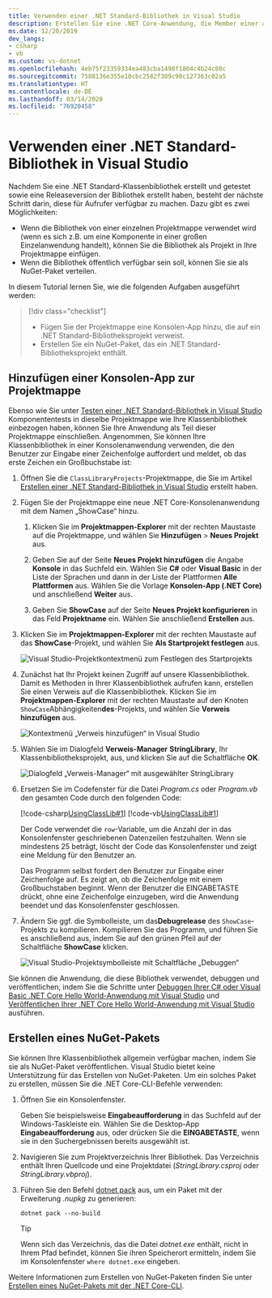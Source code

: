 ```yaml
---
title: Verwenden einer .NET Standard-Bibliothek in Visual Studio
description: Erstellen Sie eine .NET Core-Anwendung, die Member einer anderen Klassenbibliothek mit Visual Studio 2019 aufruft.
ms.date: 12/20/2019
dev_langs:
- csharp
- vb
ms.custom: vs-dotnet
ms.openlocfilehash: 4eb75f23359334ea483cba1498f1804c4b24c80c
ms.sourcegitcommit: 7588136e355e10cbc2582f389c90c127363c02a5
ms.translationtype: HT
ms.contentlocale: de-DE
ms.lasthandoff: 03/14/2020
ms.locfileid: "76920458"
---
```

# <a name="consume-a-net-standard-library-in-visual-studio"></a>Verwenden einer .NET Standard-Bibliothek in Visual Studio

Nachdem Sie eine .NET Standard-Klassenbibliothek erstellt und getestet sowie eine Releaseversion der Bibliothek erstellt haben, besteht der nächste Schritt darin, diese für Aufrufer verfügbar zu machen. Dazu gibt es zwei Möglichkeiten:

- Wenn die Bibliothek von einer einzelnen Projektmappe verwendet wird (wenn es sich z.B. um eine Komponente in einer großen Einzelanwendung handelt), können Sie die Bibliothek als Projekt in Ihre Projektmappe einfügen.
- Wenn die Bibliothek öffentlich verfügbar sein soll, können Sie sie als NuGet-Paket verteilen.

In diesem Tutorial lernen Sie, wie die folgenden Aufgaben ausgeführt werden:
> [!div class="checklist"]
>
> - Fügen Sie der Projektmappe eine Konsolen-App hinzu, die auf ein .NET Standard-Bibliotheksprojekt verweist.
> - Erstellen Sie ein NuGet-Paket, das ein .NET Standard-Bibliotheksprojekt enthält.

## <a name="add-a-console-app-to-your-solution"></a>Hinzufügen einer Konsolen-App zur Projektmappe

Ebenso wie Sie unter [Testen einer .NET Standard-Bibliothek in Visual Studio](testing-library-with-visual-studio.md) Komponententests in dieselbe Projektmappe wie Ihre Klassenbibliothek einbezogen haben, können Sie Ihre Anwendung als Teil dieser Projektmappe einschließen. Angenommen, Sie können Ihre Klassenbibliothek in einer Konsolenanwendung verwenden, die den Benutzer zur Eingabe einer Zeichenfolge auffordert und meldet, ob das erste Zeichen ein Großbuchstabe ist:

1. Öffnen Sie die `ClassLibraryProjects`-Projektmappe, die Sie im Artikel [Erstellen einer .NET Standard-Bibliothek in Visual Studio](library-with-visual-studio.md) erstellt haben.

1. Fügen Sie der Projektmappe eine neue .NET Core-Konsolenanwendung mit dem Namen „ShowCase“ hinzu.

   1. Klicken Sie im **Projektmappen-Explorer** mit der rechten Maustaste auf die Projektmappe, und wählen Sie **Hinzufügen** > **Neues Projekt** aus.

   1. Geben Sie auf der Seite **Neues Projekt hinzufügen** die Angabe **Konsole** in das Suchfeld ein. Wählen Sie **C#** oder **Visual Basic** in der Liste der Sprachen und dann in der Liste der Plattformen **Alle Plattformen** aus. Wählen Sie die Vorlage **Konsolen-App (.NET Core)** und anschließend **Weiter** aus.

   1. Geben Sie **ShowCase** auf der Seite **Neues Projekt konfigurieren** in das Feld **Projektname** ein. Wählen Sie anschließend **Erstellen** aus.

1. Klicken Sie im **Projektmappen-Explorer** mit der rechten Maustaste auf das **ShowCase**-Projekt, und wählen Sie **Als Startprojekt festlegen** aus.

   ![Visual Studio-Projektkontextmenü zum Festlegen des Startprojekts](./media/consuming-library-with-visual-studio/set-startup-project-context-menu.png)

1. Zunächst hat Ihr Projekt keinen Zugriff auf unsere Klassenbibliothek. Damit es Methoden in Ihrer Klassenbibliothek aufrufen kann, erstellen Sie einen Verweis auf die Klassenbibliothek. Klicken Sie im **Projektmappen-Explorer** mit der rechten Maustaste auf den Knoten `ShowCase`Abhängigkeiten**des**-Projekts, und wählen Sie **Verweis hinzufügen** aus.

   ![Kontextmenü „Verweis hinzufügen“ in Visual Studio](./media/consuming-library-with-visual-studio/add-reference-context-menu.png)

1. Wählen Sie im Dialogfeld **Verweis-Manager** **StringLibrary**, Ihr Klassenbibliotheksprojekt, aus, und klicken Sie auf die Schaltfläche **OK**.

   ![Dialogfeld „Verweis-Manager“ mit ausgewählter StringLibrary](./media/consuming-library-with-visual-studio/manage-project-references.png)

1. Ersetzen Sie im Codefenster für die Datei *Program.cs* oder *Program.vb* den gesamten Code durch den folgenden Code:

   [!code-csharp[UsingClassLib#1](~/samples/snippets/csharp/getting_started/with_visual_studio_2017/showcase.cs)]
   [!code-vb[UsingClassLib#1](~/samples/snippets/core/tutorials/vb-library-with-visual-studio/showcase.vb)]

   Der Code verwendet die `row`-Variable, um die Anzahl der in das Konsolenfenster geschriebenen Datenzeilen festzuhalten. Wenn sie mindestens 25 beträgt, löscht der Code das Konsolenfenster und zeigt eine Meldung für den Benutzer an.

   Das Programm selbst fordert den Benutzer zur Eingabe einer Zeichenfolge auf. Es zeigt an, ob die Zeichenfolge mit einem Großbuchstaben beginnt. Wenn der Benutzer die EINGABETASTE drückt, ohne eine Zeichenfolge einzugeben, wird die Anwendung beendet und das Konsolenfenster geschlossen.

1. Ändern Sie ggf. die Symbolleiste, um das**Debugrelease** des `ShowCase`-Projekts zu kompilieren. Kompilieren Sie das Programm, und führen Sie es anschließend aus, indem Sie auf den grünen Pfeil auf der Schaltfläche **ShowCase** klicken.

   ![Visual Studio-Projektsymbolleiste mit Schaltfläche „Debuggen“](./media/consuming-library-with-visual-studio/visual-studio-project-toolbar.png)

Sie können die Anwendung, die diese Bibliothek verwendet, debuggen und veröffentlichen, indem Sie die Schritte unter [Debuggen Ihrer C# oder Visual Basic .NET Core Hello World-Anwendung mit Visual Studio](debugging-with-visual-studio.md) und [Veröffentlichen Ihrer .NET Core Hello World-Anwendung mit Visual Studio](publishing-with-visual-studio.md) ausführen.

## <a name="create-a-nuget-package"></a>Erstellen eines NuGet-Pakets

Sie können Ihre Klassenbibliothek allgemein verfügbar machen, indem Sie sie als NuGet-Paket veröffentlichen. Visual Studio bietet keine Unterstützung für das Erstellen von NuGet-Paketen. Um ein solches Paket zu erstellen, müssen Sie die .NET Core-CLI-Befehle verwenden:

1. Öffnen Sie ein Konsolenfenster.

   Geben Sie beispielsweise **Eingabeaufforderung** in das Suchfeld auf der Windows-Taskleiste ein. Wählen Sie die Desktop-App **Eingabeaufforderung** aus, oder drücken Sie die **EINGABETASTE**, wenn sie in den Suchergebnissen bereits ausgewählt ist.

1. Navigieren Sie zum Projektverzeichnis Ihrer Bibliothek. Das Verzeichnis enthält Ihren Quellcode und eine Projektdatei (*StringLibrary.csproj* oder *StringLibrary.vbproj*).

1. Führen Sie den Befehl [dotnet pack](../tools/dotnet-pack.md) aus, um ein Paket mit der Erweiterung *.nupkg* zu generieren:

   ```dotnetcli
   dotnet pack --no-build
   ```

   > [!TIP]
   > Wenn sich das Verzeichnis, das die Datei *dotnet.exe* enthält, nicht in Ihrem Pfad befindet, können Sie ihren Speicherort ermitteln, indem Sie im Konsolenfenster `where dotnet.exe` eingeben.

Weitere Informationen zum Erstellen von NuGet-Paketen finden Sie unter [Erstellen eines NuGet-Pakets mit der .NET Core-CLI](../deploying/creating-nuget-packages.md).
